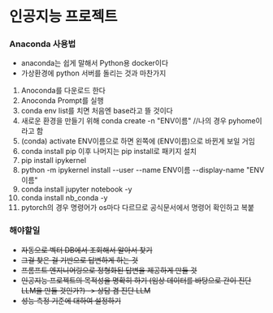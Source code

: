 # 인공지능 프로젝트

### Anaconda 사용법

* anaconda는 쉽게 말해서 Python용 docker이다
* 가상환경에 python 서버를 돌리는 것과 마찬가지

1. Anoconda를 다운로드 한다
2. Anoconda Prompt를 실행
3. conda env list를 치면 처음엔 base라고 뜰 것이다
4. 새로운 환경을 만들기 위해 conda create -n "ENV이름" //나의 경우 pyhome이라고 함 
5. (conda) activate ENV이름으로 하면 왼쪽에 (ENV이름)으로 바뀐게 보일 거임
6. conda install pip 이후 나머지는 pip install로 패키지 설치
7. pip install ipykernel
8. python -m ipykernel install --user --name ENV이름 --display-name "ENV이름"
9. conda install jupyter notebook -y
10. conda install nb_conda -y
11. pytorch의 경우 명령어가 os마다 다르므로 공식문서에서 명령어 확인하고 복붙

### 해야할일
* ~~자동으로 벡터 DB에서 조회해서 알아서 찾기~~
* ~~그걸 찾은 걸 기반으로 답변하게 하는 것~~
* ~~프롬프트 엔지니어링으로 정형화된 답변을 제공하게 만들 것~~
* ~~인공지능 프로젝트의 목적성을 명확히 하기 (임상 데이터를 바탕으로 간이 진단 LLM을 만들 것인가?) -> 상담 겸 진단 LLM~~
* ~~성능 측정 기준에 대하여 설정하기~~
